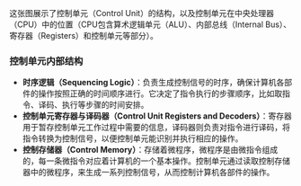 这张图展示了控制单元（Control Unit）的结构，以及控制单元在中央处理器（CPU）中的位置（CPU包含算术逻辑单元（ALU）、内部总线（Internal Bus）、寄存器（Registers）和控制单元等部分）。

### 控制单元内部结构
- **时序逻辑（Sequencing Logic）**：负责生成控制信号的时序，确保计算机各部件的操作按照正确的时间顺序进行。它决定了指令执行的步骤顺序，比如取指令、译码、执行等步骤的时间安排。
- **控制单元寄存器与译码器（Control Unit Registers and Decoders）**：寄存器用于暂存控制单元工作过程中需要的信息，译码器则负责对指令进行译码，将指令转换为控制信号，以便控制单元能识别并执行相应的操作。
- **控制存储器（Control Memory）**：存储着微程序，微程序是由微指令组成的，每一条微指令对应着计算机的一个基本操作。控制单元通过读取控制存储器中的微程序，来生成一系列控制信号，从而控制计算机各部件的操作。